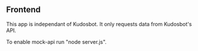 ## Frontend

This app is independant of Kudosbot.
It only requests data from Kudosbot's API.

To enable mock-api run "node server.js".

